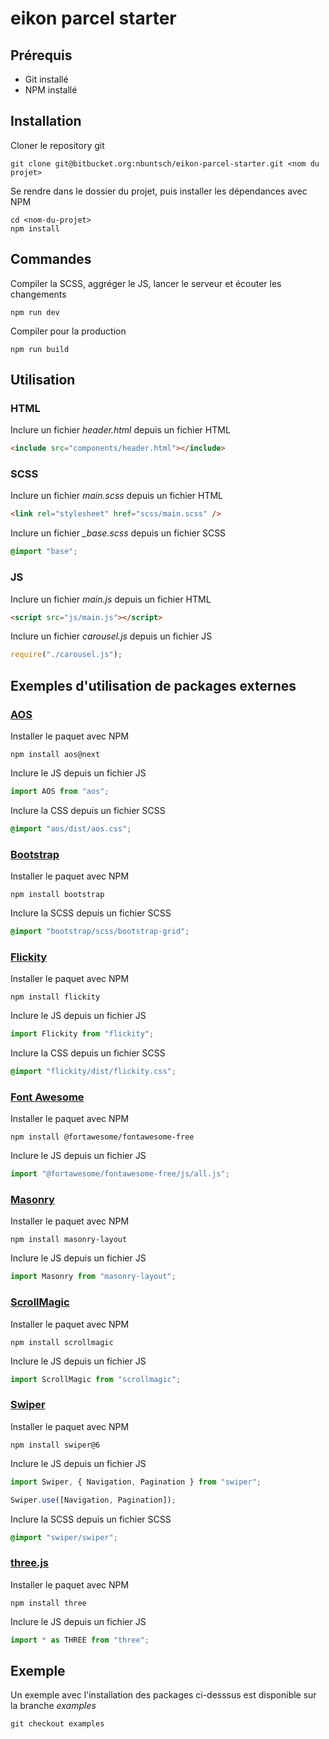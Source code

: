 # eikon parcel starter

## Prérequis

- Git installé
- NPM installé

## Installation

Cloner le repository git

```
git clone git@bitbucket.org:nbuntsch/eikon-parcel-starter.git <nom du projet>
```

Se rendre dans le dossier du projet, puis installer les dépendances avec NPM

```
cd <nom-du-projet>
npm install
```

## Commandes

Compiler la SCSS, aggréger le JS, lancer le serveur et écouter les changements

```
npm run dev
```

Compiler pour la production

```
npm run build
```

## Utilisation

### HTML

Inclure un fichier _header.html_ depuis un fichier HTML

```html
<include src="components/header.html"></include>
```

### SCSS

Inclure un fichier _main.scss_ depuis un fichier HTML

```html
<link rel="stylesheet" href="scss/main.scss" />
```

Inclure un fichier _\_base.scss_ depuis un fichier SCSS

```scss
@import "base";
```

### JS

Inclure un fichier _main.js_ depuis un fichier HTML

```html
<script src="js/main.js"></script>
```

Inclure un fichier _carousel.js_ depuis un fichier JS

```js
require("./carousel.js");
```

## Exemples d'utilisation de packages externes

### [AOS](https://michalsnik.github.io/aos)

Installer le paquet avec NPM

```
npm install aos@next
```

Inclure le JS depuis un fichier JS

```js
import AOS from "aos";
```

Inclure la CSS depuis un fichier SCSS

```SCSS
@import "aos/dist/aos.css";
```

### [Bootstrap](https://getbootstrap.com)

Installer le paquet avec NPM

```
npm install bootstrap
```

Inclure la SCSS depuis un fichier SCSS

```SCSS
@import "bootstrap/scss/bootstrap-grid";
```

### [Flickity](https://flickity.metafizzy.co)

Installer le paquet avec NPM

```
npm install flickity
```

Inclure le JS depuis un fichier JS

```js
import Flickity from "flickity";
```

Inclure la CSS depuis un fichier SCSS

```SCSS
@import "flickity/dist/flickity.css";
```

### [Font Awesome](https://fontawesome.com/)

Installer le paquet avec NPM

```
npm install @fortawesome/fontawesome-free
```

Inclure le JS depuis un fichier JS

```js
import "@fortawesome/fontawesome-free/js/all.js";
```

### [Masonry](https://masonry.desandro.com)

Installer le paquet avec NPM

```
npm install masonry-layout
```

Inclure le JS depuis un fichier JS

```js
import Masonry from "masonry-layout";
```

### [ScrollMagic](https://scrollmagic.io)

Installer le paquet avec NPM

```
npm install scrollmagic
```

Inclure le JS depuis un fichier JS

```js
import ScrollMagic from "scrollmagic";
```

### [Swiper](https://swiperjs.com)

Installer le paquet avec NPM

```
npm install swiper@6
```

Inclure le JS depuis un fichier JS

```js
import Swiper, { Navigation, Pagination } from "swiper";

Swiper.use([Navigation, Pagination]);
```

Inclure la SCSS depuis un fichier SCSS

```SCSS
@import "swiper/swiper";
```

### [three.js](https://threejs.org)

Installer le paquet avec NPM

```
npm install three
```

Inclure le JS depuis un fichier JS

```js
import * as THREE from "three";
```

## Exemple

Un exemple avec l'installation des packages ci-desssus est disponible sur la branche _examples_

```
git checkout examples
```
